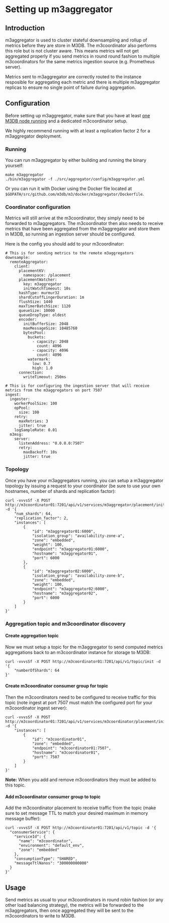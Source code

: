 # Setting up m3aggregator

## Introduction

m3aggregator is used to cluster stateful downsampling and rollup of metrics before they are store in M3DB. The m3coordinator also performs this role but is not cluster aware. This means metrics will not get aggregated properly if you send metrics in round round fashion to multiple m3coordinators for the same metrics ingestion source (e.g. Prometheus server).

Metrics sent to m3aggregator are correctly routed to the instance resposible for aggregating each metric and there is multiple m3aggregator replicas to ensure no single point of failure during aggregation.

## Configuration

Before setting up m3aggregator, make sure that you have at least [one M3DB node running](single_node.md) and a dedicated m3coordinator setup.

We highly recommend running with at least a replication factor 2 for a m3aggregator deployment.

### Running

You can run m3aggregator by either building and running the binary yourself:

```
make m3aggregator
./bin/m3aggregator -f ./src/aggregator/config/m3aggregator.yml
```

Or you can run it with Docker using the Docker file located at `$GOPATH/src/github.com/m3db/m3/docker/m3aggregator/Dockerfile`.

### Coordinator configuration

Metrics will still arrive at the m3coordinator, they simply need to be forwarded to m3aggregators. The m3coordinator then also needs to receive metrics that have been aggregated from the m3aggregator and store them in M3DB, so running an ingestion server should be configured.

Here is the config you should add to your m3coordinator:
```
# This is for sending metrics to the remote m3aggregators
downsample:
  remoteAggregator:
    client:
      placementKV:
        namespace: /placement
      placementWatcher:
        key: m3aggregator
        initWatchTimeout: 10s
      hashType: murmur32
      shardCutoffLingerDuration: 1m
      flushSize: 1440
      maxTimerBatchSize: 1120
      queueSize: 10000
      queueDropType: oldest
      encoder:
        initBufferSize: 2048
        maxMessageSize: 10485760
        bytesPool:
          buckets:
            - capacity: 2048
              count: 4096
            - capacity: 4096
              count: 4096
          watermark:
            low: 0.7
            high: 1.0
      connection:
        writeTimeout: 250ms

# This is for configuring the ingestion server that will receive metrics from the m3aggregators on port 7507
ingest:
  ingester:
    workerPoolSize: 100
    opPool:
      size: 100
    retry:
      maxRetries: 3
      jitter: true
    logSampleRate: 0.01
  m3msg:
    server:
      listenAddress: "0.0.0.0:7507"
      retry:
        maxBackoff: 10s
        jitter: true
```

### Topology

Once you have your m3aggregators running, you can setup a m3aggregator topology by issuing a request to your coordinator (be sure to use your own hostnames, number of shards and replication factor):
```
curl -vvvsSf -X POST http://m3coordinator01:7201/api/v1/services/m3aggregator/placement/init -d '{
    "num_shards": 64,
    "replication_factor": 2,
    "instances": [
        {
            "id": "m3aggregator01:6000",
            "isolation_group": "availability-zone-a",
            "zone": "embedded",
            "weight": 100,
            "endpoint": "m3aggregator01:6000",
            "hostname": "m3aggregator01",
            "port": 6000
        },
        {
            "id": "m3aggregator02:6000",
            "isolation_group": "availability-zone-b",
            "zone": "embedded",
            "weight": 100,
            "endpoint": "m3aggregator02:6000",
            "hostname": "m3aggregator02",
            "port": 6000
        }
    ]
}'
```

### Aggregation topic and m3coordinator discovery

#### Create aggregation topic

Now we must setup a topic for the m3aggregator to send computed metrics aggregations back to an m3coordinator instance for storage to M3DB:
```
curl -vvvsSf -X POST http://m3coordinator01:7201/api/v1/topic/init -d '{
    "numberOfShards": 64
}'
```

#### Create m3coordinator consumer group for topic

Then the m3coordinators need to be configured to receive traffic for this topic (note ingest at port 7507 must match the configured port for your m3coordinator ingest server):
```
curl -vvvsSf -X POST http://m3coordinator01:7201/api/v1/services/m3coordinator/placement/init -d '{
    "instances": [
        {
            "id": "m3coordinator01",
            "zone": "embedded",
            "endpoint": "m3coordinator01:7507",
            "hostname": "m3coordinator01",
            "port": 7507
        }
    ]
}'
```

**Note:** When you add and remove m3coordinators they must be added to this topic.

#### Add m3coordinator consumer group to topic

Add the m3coordinator placement to receive traffic from the topic (make sure to set message TTL to match your desired maximum in memory message buffer):
```
curl -vvvsSf -X POST http://m3coordinator01:7201/api/v1/topic -d '{
  "consumerService": {
    "serviceId": {
      "name": "m3coordinator",
      "environment": "default_env",
      "zone": "embedded"
    },
    "consumptionType": "SHARED",
    "messageTtlNanos": "300000000000"
  }
}'
```

## Usage

Send metrics as usual to your m3coordinators in round robin fashion (or any other load balancing strategy), the metrics will be forwarded to the m3aggregators, then once aggregated they will be sent to the m3coordinators to write to M3DB.
